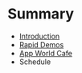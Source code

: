 # Summary

* [Introduction](README.md)
* [Rapid Demos](rapid_demos.md)
* [App World Cafe](app_world_cafe.md)
* Schedule

